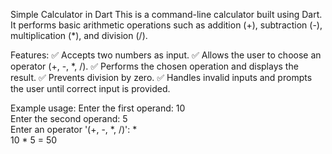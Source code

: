 Simple Calculator in Dart
This is a command-line calculator built using Dart. It performs basic arithmetic operations such as addition (+), subtraction (-), multiplication (*), and division (/).

Features:
✅ Accepts two numbers as input.
✅ Allows the user to choose an operator (+, -, *, /).
✅ Performs the chosen operation and displays the result.
✅ Prevents division by zero.
✅ Handles invalid inputs and prompts the user until correct input is provided.

Example usage:
Enter the first operand: 10  
Enter the second operand: 5  
Enter an operator '(+, -, *, /)': *  
10 * 5 = 50  